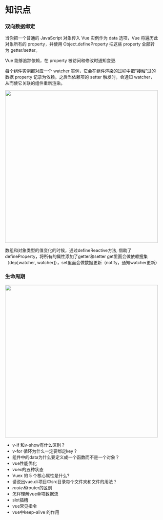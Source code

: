 # 知识点

### 双向数据绑定

当你把一个普通的 JavaScript 对象传入 Vue 实例作为 data 选项，Vue 将遍历此对象所有的 property，并使用 Object.defineProperty 把这些 property 全部转为 getter/setter。

Vue 能够追踪依赖，在 property 被访问和修改时通知变更.

每个组件实例都对应一个 watcher 实例，它会在组件渲染的过程中把“接触”过的数据 property 记录为依赖。之后当依赖项的 setter 触发时，会通知 watcher，从而使它关联的组件重新渲染。

<img decoding="async" src="https://v2.cn.vuejs.org/images/data.png" width="500px"/>

数组和对象类型的值变化的时候，通过defineReactive方法, 借助了defineProperty，将所有的属性添加了getter和setter
get里面会做依赖搜集（dep[watcher, watcher]），set里面会做数据更新（notify，通知watcher更新）


### 生命周期

<img decoding="async" src="https://v2.cn.vuejs.org/images/lifecycle.png" width="500px"/>


- v-if 和v-show有什么区别？
- v-for 循环为什么一定要绑定key ?
- 组件中的data为什么要定义成一个函数而不是一个对象？
- vue性能优化
- vuex的五种状态
- Vuex 的 5 个核心属性是什么?
- 请说出vue.cli项目中src目录每个文件夹和文件的用法？
- $route和$router的区别
- 怎样理解vue单项数据流
- slot插槽
- vue常见指令
- vue中keep-alive 的作用

